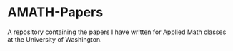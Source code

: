 # AMATH-Papers
A repository containing the papers I have written for Applied Math classes at the University of Washington.
